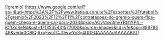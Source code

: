 ![gremio] (https://www.google.com/url?sa=i&url=https%3A%2F%2Fwww.itatiaia.com.br%2Fesportes%2Ffutebol%2Fgremio%2F2023%2F12%2F11%2Fcontratacoes-do-gremio-quem-fica-quem-chega-e-quem-sai-para-2024&psig=AOvVaw3myYRG1YP4_-lCftZcSeNd&ust=1713535431577000&source=images&cd=vfe&opi=89978449&ved=0CBIQjRxqFwoTCJDwwYn3y4UDFQAAAAAdAAAAABAT)
